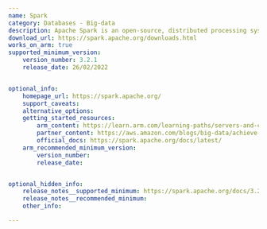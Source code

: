 ```yaml
---
name: Spark
category: Databases - Big-data
description: Apache Spark is an open-source, distributed processing system used for big data workloads. 
download_url: https://spark.apache.org/downloads.html
works_on_arm: true
supported_minimum_version:
    version_number: 3.2.1
    release_date: 26/02/2022


optional_info:
    homepage_url: https://spark.apache.org/
    support_caveats:
    alternative_options:
    getting_started_resources:
        arm_content: https://learn.arm.com/learning-paths/servers-and-cloud-computing/spark/
        partner_content: https://aws.amazon.com/blogs/big-data/achieve-up-to-27-better-price-performance-for-spark-workloads-with-aws-graviton2-on-amazon-emr-serverless/
        official_docs: https://spark.apache.org/docs/latest/
    arm_recommended_minimum_version:
        version_number: 
        release_date: 


optional_hidden_info:
    release_notes__supported_minimum: https://spark.apache.org/docs/3.2.1/
    release_notes__recommended_minimum: 
    other_info: 

---
```

